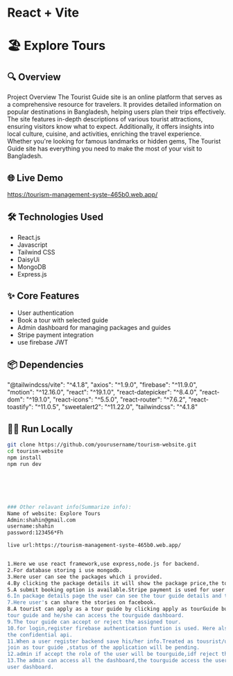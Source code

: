 # React + Vite
# 🏖️  Explore Tours

## 🔍 Overview
Project Overview 
The Tourist Guide site is an online platform that serves as a comprehensive resource for travelers. It provides detailed information on popular destinations in Bangladesh, helping users plan their trips effectively. The site features in-depth descriptions of various tourist attractions, ensuring visitors know what to expect. Additionally, it offers insights into local culture, cuisine, and activities, enriching the travel experience. Whether you're looking for famous landmarks or hidden gems, The Tourist Guide site has everything you need to make the most of your visit to Bangladesh.


## 🌐 Live Demo
https://tourism-management-syste-465b0.web.app/

## 🛠️ Technologies Used
- React.js
- Javascript
- Tailwind CSS
- DaisyUi
- MongoDB
- Express.js

## ✨ Core Features
- User authentication
- Book a tour with selected guide
- Admin dashboard for managing packages and guides
- Stripe payment integration
- use firebase JWT

## 📦 Dependencies
  "@tailwindcss/vite": "^4.1.8",
    "axios": "^1.9.0",
    "firebase": "^11.9.0",
    "motion": "^12.16.0",
    "react": "^19.1.0",
    "react-datepicker": "^8.4.0",
    "react-dom": "^19.1.0",
    "react-icons": "^5.5.0",
    "react-router": "^7.6.2",
    "react-toastify": "^11.0.5",
    "sweetalert2": "^11.22.0",
    "tailwindcss": "^4.1.8"



## 🧑‍💻 Run Locally

```bash
git clone https://github.com/yourusername/tourism-website.git
cd tourism-website
npm install
npm run dev






### Other relavant info(Summarize info):
Name of website: Explore Tours
Admin:shahin@gmail.com
username:shahin
password:123456*Fh

live url:https://tourism-management-syste-465b0.web.app/


1.Here we use react framework,use express,node.js for backend.
2.For database storing i use mongodb.
3.Here user can see the packages which i provided.
4.By clicking the package details it will show the package price,the tour guide,daywise plan of tour,tour info section.
5.A submit booking option is available.Stripe payment is used for user's booking payment.
6.In package details page the user can see the tour guide details and their travel stories.
7.Here user's can share the stories on facebook.
8.A tourist can apply as a tour guide by clicking apply as tourGuide button .if admin accept then the user's role will be 
tour guide and he/she can access the tourguide dashboard.
9.The tour guide can accept or reject the assigned tour.
10.for login,register firebase authentication funtion is used. Here also Firebase jwt token is used for admin stat to secure 
the confidential api.
11.When a user register backend save his/her info.Treated as tousrist/user.When he/she applied join as tour guide by clicking
join as tour guide ,status of the application will be pending.
12.admin if accept the role of the user will be tourguide,idf reject then the user role will be unchnaged.
13.The admin can access all the dashboard,the tourguide access the user and tour guide dash board .The user only access the 
user dashboard.
